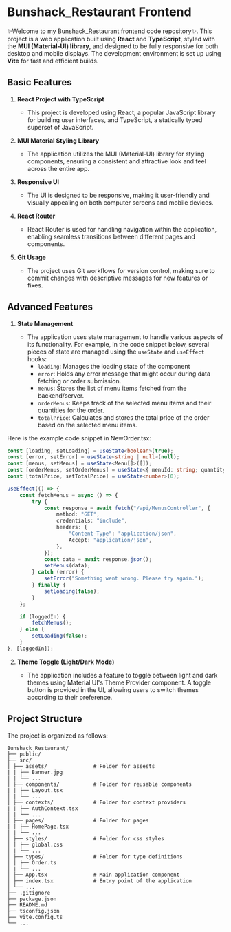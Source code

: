 # Bunshack_Restaurant Frontend

✨Welcome to my Bunshack_Restaurant frontend code repository✨. This project is a web application built using **React** and **TypeScript**, styled with the **MUI (Material-UI) library**, and designed to be fully responsive for both desktop and mobile displays. The development environment is set up using **Vite** for fast and efficient builds.

## Basic Features

1. **React Project with TypeScript**
   - This project is developed using React, a popular JavaScript library for building user interfaces, and TypeScript, a statically typed superset of JavaScript.
   
2. **MUI Material Styling Library**
   - The application utilizes the MUI (Material-UI) library for styling components, ensuring a consistent and attractive look and feel across the entire app.

3. **Responsive UI**
   - The UI is designed to be responsive, making it user-friendly and visually appealing on both computer screens and mobile devices.

4. **React Router**
   - React Router is used for handling navigation within the application, enabling seamless transitions between different pages and components.

5. **Git Usage**
   - The project uses Git workflows for version control, making sure to commit changes with descriptive messages for new features or fixes.

## Advanced Features

1. **State Management**

   - The application uses state management to handle various aspects of its functionality. For example, in the code snippet below, several pieces of state are managed using the `useState` and `useEffect` hooks:
     - `loading`: Manages the loading state of the component
     - `error`: Holds any error message that might occur during data fetching or order submission.
     - `menus`: Stores the list of menu items fetched from the backend/server.
     - `orderMenus`: Keeps track of the selected menu items and their quantities for the order.
     - `totalPrice`: Calculates and stores the total price of the order based on the selected menu items.

Here is the example code snippet in NewOrder.tsx:
   ```typescript
   const [loading, setLoading] = useState<boolean>(true);
   const [error, setError] = useState<string | null>(null);
   const [menus, setMenus] = useState<Menu[]>([]);
   const [orderMenus, setOrderMenus] = useState<{ menuId: string; quantity: number }[]>([]);
   const [totalPrice, setTotalPrice] = useState<number>(0);

   useEffect(() => {
       const fetchMenus = async () => {
           try {
               const response = await fetch("/api/MenusController", {
                   method: "GET",
                   credentials: "include",
                   headers: {
                       "Content-Type": "application/json",
                       Accept: "application/json",
                   },
               });
               const data = await response.json();
               setMenus(data);
           } catch (error) {
               setError("Something went wrong. Please try again.");
           } finally {
               setLoading(false);
           }
       };

       if (loggedIn) {
           fetchMenus();
       } else {
           setLoading(false);
       }
   }, [loggedIn]);
   ```
2. **Theme Toggle (Light/Dark Mode)**
   
   - The application includes a feature to toggle between light and dark themes using Material UI's Theme Provider component. A toggle button is provided in the UI, allowing users to switch themes according to their preference.

## Project Structure

The project is organized as follows:
```
Bunshack_Restaurant/
├── public/
├── src/
│ ├── assets/               # Folder for assests
| | ├── Banner.jpg
│ | └── ...
│ ├── components/           # Folder for reusable components
| | ├── Layout.tsx
│ | └── ...
│ ├── contexts/             # Folder for context providers
| | ├── AuthContext.tsx
│ | └── ...
│ ├── pages/                # Folder for pages
| | ├── HomePage.tsx
│ | └── ...
│ ├── styles/               # Folder for css styles
│ | ├── global.css
│ | └── ...
│ ├── types/                # Folder for type definitions
│ | ├── Order.ts
│ | └── ...
│ ├── App.tsx               # Main application component
│ ├── index.tsx             # Entry point of the application
│ └── ...
├── .gitignore
├── package.json
├── README.md
├── tsconfig.json
├── vite.config.ts
└── ...

